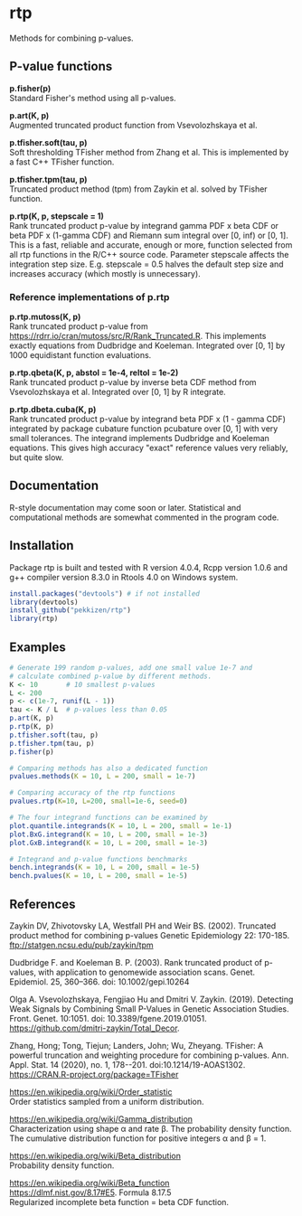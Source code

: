 
# rtp  

Methods for combining p-values.

## P-value functions

**p.fisher(p)**  
Standard Fisher's method using all p-values.  

**p.art(K, p)**  
Augmented truncated product function from Vsevolozhskaya et al.  

**p.tfisher.soft(tau, p)**  
Soft thresholding TFisher method from Zhang et al.
This is implemented by a fast C++ TFisher function.

**p.tfisher.tpm(tau, p)**  
Truncated product method (tpm) from Zaykin et al.
solved by TFisher function.  

**p.rtp(K, p, stepscale = 1)**  
Rank truncated product p-value by integrand gamma PDF x beta CDF or beta PDF x (1-gamma CDF) and Riemann sum integral over [0, inf) or [0, 1].
This is a fast, reliable and accurate, enough or more,  function selected from all rtp functions in the R/C++ source code. Parameter stepscale affects the integration step size.
E.g. stepscale = 0.5 halves the default step size and increases accuracy (which mostly is unnecessary).

### Reference implementations of p.rtp

**p.rtp.mutoss(K, p)**  
Rank truncated product p-value from
https://rdrr.io/cran/mutoss/src/R/Rank_Truncated.R. This implements exactly equations from Dudbridge and Koeleman. Integrated over [0, 1] by 1000 equidistant function evaluations.

**p.rtp.qbeta(K, p, abstol = 1e-4, reltol = 1e-2)**  
Rank truncated product p-value by inverse beta CDF method from Vsevolozhskaya et al.
Integrated over [0, 1] by R integrate.

**p.rtp.dbeta.cuba(K, p)**  
Rank truncated product p-value by integrand beta PDF x (1 - gamma CDF) integrated by package cubature function pcubature over [0, 1] with very small tolerances.
The integrand implements Dudbridge and Koeleman equations.
This gives high accuracy "exact" reference values very reliably, but quite slow.

## Documentation

R-style documentation may come soon or later. Statistical and computational methods are somewhat commented in the program code.

## Installation

Package rtp is built and tested with R version 4.0.4, Rcpp version 1.0.6 and
g++ compiler version 8.3.0 in Rtools 4.0 on Windows system.

```R
install.packages("devtools") # if not installed
library(devtools)
install_github("pekkizen/rtp")
library(rtp)
```

## Examples

```R
# Generate 199 random p-values, add one small value 1e-7 and  
# calculate combined p-value by different methods.
K <- 10       # 10 smallest p-values
L <- 200
p <- c(1e-7, runif(L - 1))
tau <- K / L  # p-values less than 0.05
p.art(K, p)
p.rtp(K, p)
p.tfisher.soft(tau, p)
p.tfisher.tpm(tau, p)
p.fisher(p)

# Comparing methods has also a dedicated function
pvalues.methods(K = 10, L = 200, small = 1e-7)

# Comparing accuracy of the rtp functions
pvalues.rtp(K=10, L=200, small=1e-6, seed=0)

# The four integrand functions can be examined by
plot.quantile.integrands(K = 10, L = 200, small = 1e-1)
plot.BxG.integrand(K = 10, L = 200, small = 1e-3)
plot.GxB.integrand(K = 10, L = 200, small = 1e-3)

# Integrand and p-value functions benchmarks
bench.integrands(K = 10, L = 200, small = 1e-5)
bench.pvalues(K = 10, L = 200, small = 1e-5)
```

## References

Zaykin DV, Zhivotovsky LA, Westfall PH and Weir BS. (2002).
Truncated product method for combining p-values
Genetic Epidemiology 22: 170-185. ftp://statgen.ncsu.edu/pub/zaykin/tpm  

Dudbridge F. and Koeleman B. P. (2003).
Rank truncated product of p-values, with application to genomewide association scans.
Genet. Epidemiol. 25, 360–366. doi: 10.1002/gepi.10264  

Olga A. Vsevolozhskaya, Fengjiao Hu and Dmitri V. Zaykin. (2019). Detecting Weak
Signals by Combining Small P-Values in Genetic Association Studies.
Front. Genet. 10:1051. doi: 10.3389/fgene.2019.01051.
https://github.com/dmitri-zaykin/Total_Decor.  

Zhang, Hong; Tong, Tiejun; Landers, John; Wu, Zheyang. TFisher: A powerful truncation
and weighting procedure for combining p-values. Ann. Appl. Stat. 14 (2020), no. 1, 178--201.
doi:10.1214/19-AOAS1302.
https://CRAN.R-project.org/package=TFisher

https://en.wikipedia.org/wiki/Order_statistic  
Order statistics sampled from a uniform distribution.  

https://en.wikipedia.org/wiki/Gamma_distribution  
Characterization using shape α and rate β.
The probability density function.
The cumulative distribution function for positive
integers α and β = 1.

https://en.wikipedia.org/wiki/Beta_distribution  
Probability density function.

https://en.wikipedia.org/wiki/Beta_function  
https://dlmf.nist.gov/8.17#E5. Formula 8.17.5  
Regularized incomplete beta function = beta CDF function.
